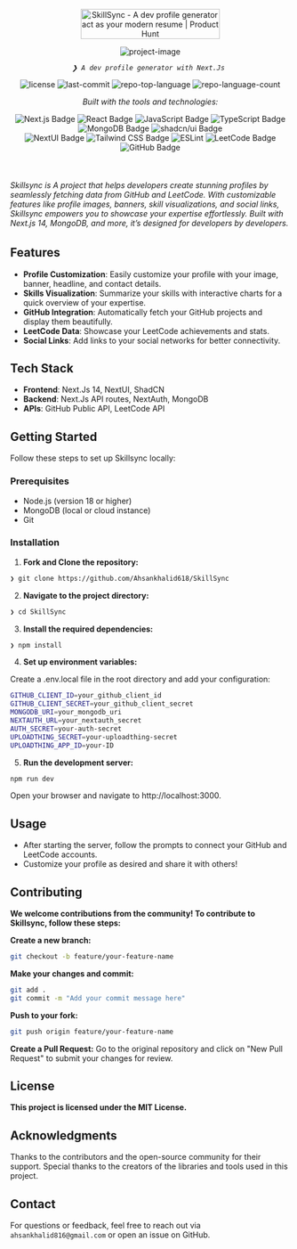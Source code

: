 <p align="center">
	<a href="https://www.producthunt.com/posts/skillsync?embed=true&utm_source=badge-featured&utm_medium=badge&utm_souce=badge-skillsync" target="_blank"><img src="https://api.producthunt.com/widgets/embed-image/v1/featured.svg?post_id=499069&theme=light" alt="SkillSync - A&#0032;dev&#0032;profile&#0032;generator&#0032;act&#0032;as&#0032;your&#0032;modern&#0032;resume | Product Hunt" style="width: 250px; height: 54px;" width="250" height="54" /></a></p>

<p align="center"><img src="https://socialify.git.ci/Ahsankhalid618/SkillSync/image?font=Source%20Code%20Pro&amp;forks=1&amp;issues=1&amp;language=1&amp;name=1&amp;owner=1&amp;pattern=Solid&amp;stargazers=1&amp;theme=Dark" "="" alt="project-image"></p>

	

<p align="center">
    <em><code>❯ A dev profile generator with Next.Js </code></em>
</p>
<p align="center">
	<img src="https://img.shields.io/github/license/Ahsankhalid618/SkillSync?style=flat&logo=opensourceinitiative&logoColor=white&color=0080ff" alt="license">
	<img src="https://img.shields.io/github/last-commit/Ahsankhalid618/SkillSync?style=flat&logo=git&logoColor=white&color=0080ff" alt="last-commit">
	<img src="https://img.shields.io/github/languages/top/Ahsankhalid618/SkillSync?style=flat&color=0080ff" alt="repo-top-language">
	<img src="https://img.shields.io/github/languages/count/Ahsankhalid618/SkillSync?style=flat&color=0080ff" alt="repo-language-count">
</p>
<p align="center">
		<em>Built with the tools and technologies:</em>
</p>
<p align="center">
	<img src="https://img.shields.io/badge/Next.js-000?logo=nextdotjs&logoColor=fff&style=flat-square" alt="Next.js Badge">
	<img src="https://img.shields.io/badge/React-61DAFB?logo=react&logoColor=000&style=flat-square" alt="React Badge">
	<img src="https://img.shields.io/badge/JavaScript-F7DF1E?logo=javascript&logoColor=000&style=flat-square" alt="JavaScript Badge">
	<img src="https://img.shields.io/badge/TypeScript-3178C6?logo=typescript&logoColor=fff&style=flat-square" alt="TypeScript Badge">
	<img src="https://img.shields.io/badge/MongoDB-47A248?logo=mongodb&logoColor=fff&style=flat-square" alt="MongoDB Badge">
	<img src="https://img.shields.io/badge/shadcn%2Fui-000?logo=shadcnui&logoColor=fff&style=flat-square" alt="shadcn/ui Badge">
	<br>
	<img src="https://img.shields.io/badge/NextUI-000?logo=nextui&logoColor=fff&style=flat-square" alt="NextUI Badge">
		<img src="https://img.shields.io/badge/Tailwind%20CSS-06B6D4?logo=tailwindcss&logoColor=fff&style=flat-square" alt="Tailwind CSS Badge">
	<img src="https://img.shields.io/badge/ESLint-4B32C3.svg?style=flat&logo=ESLint&logoColor=white" alt="ESLint">
	<img src="https://img.shields.io/badge/LeetCode-FFA116?logo=leetcode&logoColor=fff&style=flat-square" alt="LeetCode Badge">
	<img src="https://img.shields.io/badge/GitHub-181717?logo=github&logoColor=fff&style=flat-square" alt="GitHub Badge">
</p>

<br>

###### Skillsync is A project that helps developers create stunning profiles by seamlessly fetching data from GitHub and LeetCode. With customizable features like profile images, banners, skill visualizations, and social links, Skillsync empowers you to showcase your expertise effortlessly. Built with Next.js 14, MongoDB, and more, it’s designed for developers by developers. 

## Features

- **Profile Customization**: Easily customize your profile with your image, banner, headline, and contact details.
- **Skills Visualization**: Summarize your skills with interactive charts for a quick overview of your expertise.
- **GitHub Integration**: Automatically fetch your GitHub projects and display them beautifully.
- **LeetCode Data**: Showcase your LeetCode achievements and stats.
- **Social Links**: Add links to your social networks for better connectivity.

## Tech Stack

- **Frontend**: Next.Js 14, NextUI, ShadCN
- **Backend**: Next.Js API routes, NextAuth, MongoDB
- **APIs**: GitHub Public API, LeetCode API

## Getting Started

Follow these steps to set up Skillsync locally:

### Prerequisites

- Node.js (version 18 or higher)
- MongoDB (local or cloud instance)
- Git

### Installation

1. **Fork and Clone the repository:**
```sh
❯ git clone https://github.com/Ahsankhalid618/SkillSync
```

2. **Navigate to the project directory:**
```sh
❯ cd SkillSync
```

3. **Install the required dependencies:**
```sh
❯ npm install
```
4. **Set up environment variables:**

Create a .env.local file in the root directory and add your configuration:
```sh
GITHUB_CLIENT_ID=your_github_client_id
GITHUB_CLIENT_SECRET=your_github_client_secret
MONGODB_URI=your_mongodb_uri
NEXTAUTH_URL=your_nextauth_secret
AUTH_SECRET=your-auth-secret
UPLOADTHING_SECRET=your-uploadthing-secret
UPLOADTHING_APP_ID=your-ID
```
5. **Run the development server:**
```sh
npm run dev
```
Open your browser and navigate to http://localhost:3000.

## Usage
- After starting the server, follow the prompts to connect your GitHub and LeetCode accounts.
- Customize your profile as desired and share it with others!

##  Contributing
**We welcome contributions from the community! To contribute to Skillsync, follow these steps:**

**Create a new branch:**

```sh
git checkout -b feature/your-feature-name
```

**Make your changes and commit:**

```sh
git add .
git commit -m "Add your commit message here"
```
**Push to your fork:**

```sh
git push origin feature/your-feature-name
```
**Create a Pull Request:** Go to the original repository and click on "New Pull Request" to submit your changes for review.

## License
**This project is licensed under the MIT License.**

## Acknowledgments
Thanks to the contributors and the open-source community for their support.
Special thanks to the creators of the libraries and tools used in this project.

## Contact
For questions or feedback, feel free to reach out via `ahsankhalid816@gmail.com` or open an issue on GitHub.
